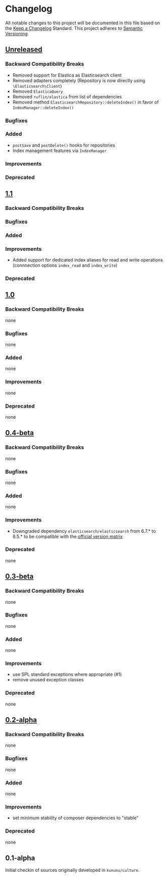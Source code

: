 # Changelog
All notable changes to this project will be documented in this file based on the [Keep a Changelog](http://keepachangelog.com/) Standard. This project adheres to [Semantic Versioning](http://semver.org/).

## [Unreleased](https://github.com/kununu/elasticsearch/compare/v1.1...master)
### Backward Compatibility Breaks
* Removed support for Elastica as Elasticsearch client
* Removed adapters completely (Repository is now directly using `\Elasticsearch\Client`)
* Removed `ElasticaQuery`
* Removed `ruflin/elastica` from list of dependencies
* Removed method `ElasticsearchRepository::deleteIndex()` in favor of `IndexManager::deleteIndex()`
### Bugfixes
### Added
* `postSave` and `postDelete()` hooks for repositories
* Index management features via `IndexManager`
### Improvements
### Deprecated

## [1.1](https://github.com/kununu/elasticsearch/compare/v1.0...v1.1)
### Backward Compatibility Breaks
### Bugfixes
### Added
### Improvements
* Added support for dedicated index aliases for read and write operations (connnection options `index_read` and `index_write`)
### Deprecated

## [1.0](https://github.com/kununu/elasticsearch/compare/v0.4-beta...v1.0)
### Backward Compatibility Breaks
none
### Bugfixes
none
### Added
none
### Improvements
none
### Deprecated
none

## [0.4-beta](https://github.com/kununu/elasticsearch/compare/v0.3-beta...v0.4-beta)
### Backward Compatibility Breaks
none
### Bugfixes
none
### Added
none
### Improvements
* Downgraded dependency `elasticsearch/elasticsearch` from 6.7.* to 6.5.* to be compatible with the [official version matrix](https://github.com/elastic/elasticsearch-php#version-matrix)
### Deprecated
none

## [0.3-beta](https://github.com/kununu/elasticsearch/compare/v0.2-alpha...v0.3-beta)
### Backward Compatibility Breaks
none
### Bugfixes
none
### Added
none
### Improvements
* use SPL standard exceptions where appropriate (#1)
* remove unused exception classes
### Deprecated
none

## [0.2-alpha](https://github.com/kununu/elasticsearch/compare/v0.1-alpha...v0.2-alpha)
### Backward Compatibility Breaks
none
### Bugfixes
none
### Added
none
### Improvements
* set minimum stability of composer dependencies to "stable"
### Deprecated
none

## 0.1-alpha
Initial checkin of sources originally developed in `kununu/culture`.
